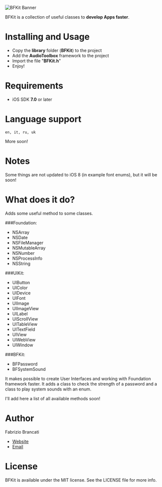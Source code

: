 ![BFKit Banner](http://www.fabriziobrancati.com/banner.jpg)

BFKit is a collection of useful classes to **develop Apps faster**.

Installing and Usage
====================
- Copy the **library** folder (**BFKit**) to the project
- Add the **AudioToolbox** framework to the project
- Import the file "**BFKit.h**"
- Enjoy!

Requirements
============
- iOS SDK **7.0** or later

Language support
================
```en, it, ru, uk```

More soon!

Notes
=====
Some things are not updated to iOS 8 (in example font enums), but it will be soon!

What does it do?
================
Adds some useful method to some classes.

###Foundation:
- NSArray
- NSDate
- NSFileManager
- NSMutableArray
- NSNumber
- NSProcessInfo
- NSString

###UIKit:
- UIButton
- UIColor
- UIDevice
- UIFont
- UIImage
- UIImageView
- UILabel
- UIScrollView
- UITableView
- UITextField
- UIView
- UIWebView
- UIWindow

###BFKit:
- BFPassword
- BFSystemSound

It makes possible to create User Interfaces and working with Foundation framework faster.
It adds a class to check the strength of a password and a class to play system sounds with an enum.

I'll add here a list of all available methods soon!

Author
======
Fabrizio Brancati

- [Website](http://www.fabriziobrancati.com)
- [Email](mailto:fabrizio.brancati@gmail.com)

License
=======
BFKit is available under the MIT license. See the LICENSE file for more info.
